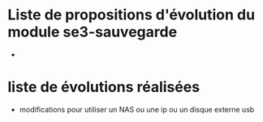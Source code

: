 # Liste de propositions d'évolution du module se3-sauvegarde

* 


# liste de évolutions réalisées

* modifications pour utiliser un NAS ou une ip ou un disque externe usb
